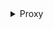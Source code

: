 <details>
  <summary>Proxy</summary>

### Proxy

프락시는 자바스크립트의 객체를 감싸는 기능이다. 프락시는 객체의 기본 동작을 가로채고 수정할 수 있는 메커니즘을 제공한다.
프락시는 new Proxy(target, handler) 구문으로 생성된다. 여기서 target은 감싸고자 하는 원본 객체이고, handler는 동작을 가로채는 메소드를 정의한 객체이다.

프락시는 객체에 접근할 때 추가적인 로직을 삽입할 수 있다. 예를 들어, 속성에 접근할 때 로그를 남기거나, 속성 값을 검증하는 등의 작업을 수행할 수 있다.

### 예시

```javascript

const person = {};
const handler = {
    set: function(target, property, value) {
        if (property === 'age') {
            if (value < 0 || value > 120) {
                throw new RangeError('Age must be between 0 and 120.');
            }
        }
        target[property] = value;
        return true;
    }
};

const proxyPerson = new Proxy(person, handler);

proxyPerson.name = 'Alice'; // 정상
proxyPerson.age = 30; // 정상
// proxyPerson.age = 150; // 오류 발생: RangeError: Age must be between 0 and 120

```

해당 예제에서는 age 속성에 값을 설정 할때 유효성 검사를 하게 된다. 프록시는 데이터를 보호하고, 유효하지 않은 잘못된 값을 
설정할 경우에 오류를 발생 시킨다. 객체안에  

-  위의 코드를 보면 new Proxy를 사용하여 person 객체를 감싸는 proxyPerson이라는 프락시 객체를 생성한다. 이 프락시는 handler를 통해 동작을 제어한다.
- proxyPerson에 name 속성을 'Alice'로 설정한다. 이 경우 set 메소드가 호출되지만, name은 유효성 검사를 필요로 하지 않으므로 정상적으로 속성이 설정된다.
- proxyPerson에 age 속성을 30으로 설정한다. set 메소드가 호출되고, 값이 유효하므로 정상적으로 속성이 설정된다.
- proxyPerson에 age 속성을 150으로 설정하려고 한다. 이 경우 set 메소드에서 유효성 검사가 실패하고, RangeError 오류가 발생한다.


### 프록시 동작 원리 

```javascript
const proxyPerson = new Proxy(person, handler);
```
- 이 코드로 proxyPerson이라는 프락시 객체가 생성된다. 이 프락시는 person 객체를 감싸고, handler 객체에 정의된 동작을 사용할 수 있다.
- proxyPerson은 이제 person 객체를 감싸는 프락시 객체가 된다. 이 객체는 handler에 정의된 동작을 사용할 수 있게 된다.

```javascript
proxyPerson.name = 'Alice';

```
- 이 라인에서 proxyPerson에 name 속성을 'Alice'로 설정하려고 한다. 일반 객체라면 그냥 속성을 직접 설정하지만, 프락시의 경우에는 다르게 동작한다.

### ??? 일반객체랑 프록시 객체인지 어떻게 구별을 해서 다른게 동작을 한다는거야 ??? 

프락시 객체인지 아닌지 구별하는 것은 자바스크립트 엔진의 내부 동작 방식에 의해 진다. 일반 객체와 프락시 객체는 특정 속성이나 메소드로 구별되지는 않지만, 엔진은 프락시의 특별한 프로토콜을 통해 이를 처리한다. 




</details>